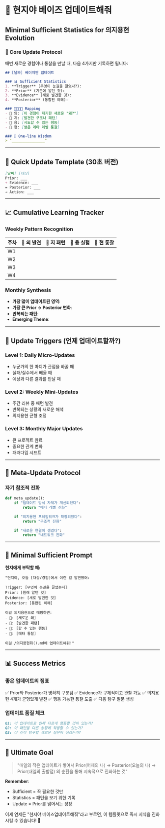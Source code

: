 # 🐣 현지야 베이즈 업데이트해줘

## Minimal Sufficient Statistics for 의지용현 Evolution

### 🎯 Core Update Protocol

매번 새로운 경험이나 통찰을 만날 때, 다음 4가지만 기록하면 됩니다:

```markdown
## [날짜] 베이지안 업데이트

### 📊 Sufficient Statistics
1. **Trigger** (무엇이 눈길을 끌었나?): 
2. **Prior** (기존에 알던 것):
3. **Evidence** (새로 발견한 것):
4. **Posterior** (통합된 이해):

### 🐢🐅🐙👾 Mapping
- 🐢 의: [이 경험이 제기한 새로운 "왜?"]
- 🐅 지: [발견한 구조나 패턴]
- 🐙 용: [시도할 수 있는 행동]
- 👾 현: [얻은 메타 레벨 통찰]

### 💎 One-line Wisdom
> "_______________"
```

---

## 🚀 Quick Update Template (30초 버전)

```markdown
[날짜] [대상]
Prior: ___
+ Evidence: ___
= Posterior: ___
→ Action: ___
```

---

## 📈 Cumulative Learning Tracker

### Weekly Pattern Recognition
| 주차 | 🐢 의 발견 | 🐅 지 패턴 | 🐙 용 실험 | 👾 현 통찰 |
|------|-----------|-----------|-----------|-----------|
| W1 | | | | |
| W2 | | | | |
| W3 | | | | |
| W4 | | | | |

### Monthly Synthesis
- **가장 많이 업데이트된 영역**:
- **가장 큰 Prior → Posterior 변화**:
- **반복되는 패턴**:
- **Emerging Theme**:

---

## 🔄 Update Triggers (언제 업데이트할까?)

### Level 1: Daily Micro-Updates
- 누군가의 한 마디가 관점을 바꿀 때
- 실패/실수에서 배울 때
- 예상과 다른 결과를 만날 때

### Level 2: Weekly Mini-Updates
- 주간 리뷰 중 패턴 발견
- 반복되는 상황의 새로운 해석
- 의지용현 균형 조정

### Level 3: Monthly Major Updates
- 큰 프로젝트 완료
- 중요한 관계 변화
- 패러다임 시프트

---

## 💫 Meta-Update Protocol

### 자기 참조적 진화
```python
def meta_update():
    if "업데이트 방식 자체가 개선되었다":
        return "메타 레벨 진화"
    
    if "의지용현 프레임워크가 확장되었다":
        return "구조적 진화"
    
    if "새로운 연결이 생겼다":
        return "네트워크 진화"
```

---

## 🎯 Minimal Sufficient Prompt

**현지에게 부탁할 때:**

```
"현지야, 오늘 [대상/경험]에서 이런 걸 발견했어:

Trigger: [무엇이 눈길을 끌었는지]
Prior: [원래 알던 것]  
Evidence: [새로 발견한 것]
Posterior: [통합된 이해]

이걸 의지용현으로 매핑하면:
- 🐢: [새로운 왜]
- 🐅: [발견한 패턴]
- 🐙: [할 수 있는 행동]
- 👾: [메타 통찰]

이걸 /의지용현화().md에 업데이트해줘!"
```

---

## 📊 Success Metrics

### 좋은 업데이트의 징표
✅ Prior와 Posterior가 명확히 구분됨
✅ Evidence가 구체적이고 관찰 가능
✅ 의지용현 4개가 균형있게 발전
✅ 행동 가능한 통찰 도출
✅ 다음 탐구 질문 생성

### 업데이트 품질 체크
```markdown
Q1: 이 업데이트로 인해 다르게 행동할 것이 있는가?
Q2: 이 패턴을 다른 상황에 적용할 수 있는가?
Q3: 더 깊이 탐구할 새로운 질문이 생겼는가?
```

---

## 🌟 Ultimate Goal

> "매일의 작은 업데이트가 쌓여서
> Prior(어제의 나) → Posterior(오늘의 나) → Prior(내일의 출발점)
> 의 순환을 통해 지속적으로 진화하는 것"

**Remember**: 
- Sufficient = 꼭 필요한 것만
- Statistics = 패턴을 보기 위한 기록
- Update = Prior를 넘어서는 성장

이제 언제든 "현지야 베이즈업데이트해줘"라고 부르면, 이 템플릿으로 즉시 지식을 진화시킬 수 있습니다! 🚀